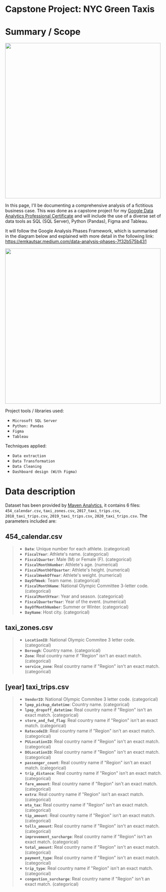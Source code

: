 # Capstone Project: NYC Green Taxis

# Summary / Scope

<img src="https://user-images.githubusercontent.com/52865532/142680713-61a35034-0413-46e4-ac08-d4c38299c54e.jpg" width="500">

In this page, I'll be documenting a comprehensive analysis of a fictitious business case. This was done as a capstone project for my [Google Data Analytics Professional Certificate](https://www.credly.com/earner/earned/share/8c3b6269-5e44-40d0-be37-e3f9c8e8f3da) and will include the use of a diverse set of data tools as SQL (SQL Server), Python (Pandas), Figma and Tableau.

It will follow the Google Analysis Phases Framework, which is summarised in the diagram below and explained with more detail in the following link: https://emkautsar.medium.com/data-analysis-phases-7f32b575b431

<img src="https://miro.medium.com/max/1200/1*Z7x7l5YL4WbHkxQckLSXlA.png" width="500">

Project tools / libraries used:
- `Microsoft SQL Server`
- `Python: Pandas`
- `Figma`
- `Tableau`

Techniques applied:
- `Data extraction`
- `Data Transformation`
- `Data Cleaning`
- `Dashboard design (With Figma)`

# Data description

Dataset has been provided by [Maven Analytics](https://www.mavenanalytics.io/data-playground), it contains 6 files: `454_calendar.csv`, `taxi_zones.csv`, `2017_taxi_trips.csv`, `2018_taxi_trips.csv`, `2019_taxi_trips.csv`, `2020_taxi_trips.csv`. The parameters included are:

## 454_calendar.csv
> - **`Date`**: Unique number for each athlete. (categorical)
> - **`FiscalYear`**: Athlete's name. (categorical)
> - **`FiscalQuarter`**: Male (M) or Female (F). (categorical)
> - **`FiscalMonthNumber`**: Athlete's age. (numerical)
> - **`FiscalMonthOfQuarter`**: Athlete's height. (numerical)
> - **`FiscalWeekOfYear`**: Athlete's weight. (numerical)
> - **`DayOfWeek`**: Team name. (categorical)
> - **`FiscalMonthName`**: National Olympic Committee 3-letter code. (categorical)
> - **`FiscalMonthYear`**: Year and season. (categorical)
> - **`FiscalQuarterYear`**: Year of the event. (numerical)
> - **`DayOfMonthNumber`**: Summer or Winter. (categorical)
> - **`DayName`**: Host city. (categorical)

## taxi_zones.csv
> - **`LocationID`**: National Olympic Commitee 3 letter code. (categorical)
> - **`Borough`**: Country name. (categorical)
> - **`Zone`**: Real country name if "Region" isn't an exact match. (categorical)
> - **`service_zone`**: Real country name if "Region" isn't an exact match. (categorical)

## [year] taxi_trips.csv
> - **`VendorID`**: National Olympic Commitee 3 letter code. (categorical)
> - **`lpep_pickup_datetime`**: Country name. (categorical)
> - **`lpep_dropoff_datetime`**: Real country name if "Region" isn't an exact match. (categorical)
> - **`store_and_fwd_flag`**: Real country name if "Region" isn't an exact match. (categorical)
> - **`RatecodeID`**: Real country name if "Region" isn't an exact match. (categorical)
> - **`PULocationID`**: Real country name if "Region" isn't an exact match. (categorical)
> - **`DOLocationID`**: Real country name if "Region" isn't an exact match. (categorical)
> - **`passenger_count`**: Real country name if "Region" isn't an exact match. (categorical)
> - **`trip_distance`**: Real country name if "Region" isn't an exact match. (categorical)
> - **`fare_amount`**: Real country name if "Region" isn't an exact match. (categorical)
> - **`extra`**: Real country name if "Region" isn't an exact match. (categorical)
> - **`mta_tax`**: Real country name if "Region" isn't an exact match. (categorical)
> - **`tip_amount`**: Real country name if "Region" isn't an exact match. (categorical)
> - **`tolls_amount`**: Real country name if "Region" isn't an exact match. (categorical)
> - **`improvement_surcharge`**: Real country name if "Region" isn't an exact match. (categorical)
> - **`total_amount`**: Real country name if "Region" isn't an exact match. (categorical)
> - **`payment_type`**: Real country name if "Region" isn't an exact match. (categorical)
> - **`trip_type`**: Real country name if "Region" isn't an exact match. (categorical)
> - **`congestion_surcharge`**: Real country name if "Region" isn't an exact match. (categorical)
